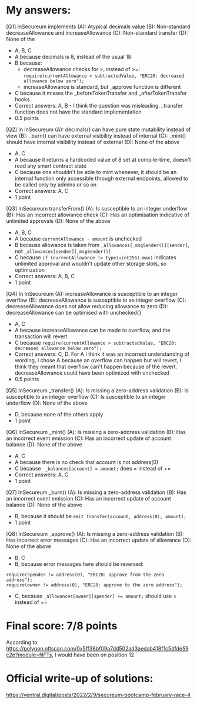 # My answers: 
[Q1] InSecureum implements
(A): Atypical decimals value
(B): Non-standard decreaseAllowance and increaseAllowance
(C): Non-standard transfer
(D): None of the 
- A, B, C 
- A because decimals is 8, instead of the usual 18
- B because:
    - decreaseAllowance checks for >, instead of >=: ```require(currentAllowance > subtractedValue, "ERC20: decreased allowance below zero");```
    - increaseAllowance is standard, but _approve function is different
- C because it misses the _beforeTokenTransfer and _afterTokenTransfer hooks
- Correct answers: A, B - I think the question was misleading. _transfer function does not have the standard implementation
- 0.5 points


[Q2] In InSecureum
(A): decimals() can have pure state mutability instead of view
(B): _burn() can have external visibility instead of internal
(C): _mint() should have internal visibility instead of external
(D): None of the above
- A, C
- A because it returns a hardcoded value of 8 set at compile-time, doesn't read any smart contract state
- C because one shouldn't be able to mint whenever, it should be an internal function only accessible through external endpoints, allowed to be called only by admins or so on
- Correct answers: A, C
- 1 point

[Q3] InSecureum transferFrom()
(A): Is susceptible to an integer underflow
(B): Has an incorrect allowance check
(C): Has an optimisation indicative of unlimited approvals
(D): None of the above
- A, B, C
- A because ```currentAllowance - amount``` is unchecked
- B because allowance is taken from ```_allowances[_msgSender()][sender]```, not ```_allowances[sender][_msgSender()]``` 
- C because ```if (currentAllowance != type(uint256).max)``` indicates unlimited approval and wouldn't update other storage slots, so optimization
- Correct answers: A, B, C
- 1 point

[Q4] In InSecureum
(A): increaseAllowance is susceptible to an integer overflow
(B): decreaseAllowance is susceptible to an integer overflow
(C): decreaseAllowance does not allow reducing allowance to zero
(D): decreaseAllowance can be optimised with unchecked{}
- A, C
- A because increaseAllowance can be made to overflow, and the transaction will revert
- C because ```require(currentAllowance > subtractedValue, "ERC20: decreased allowance below zero");```
- Correct answers: C, D. For A I think it was an incorrect understanding of wording, I chose A because an overflow can happen but will revert, I think they meant that overflow can't happen because of the revert. decreaseAllowance could have been optimized with unchecked
- 0.5 points

[Q5] InSecureum _transfer()
(A): Is missing a zero-address validation
(B): Is susceptible to an integer overflow
(C): Is susceptible to an integer underflow
(D): None of the above
- D, because none of the others apply
- 1 point

[Q6] InSecureum _mint()
(A): Is missing a zero-address validation
(B): Has an incorrect event emission
(C): Has an incorrect update of account balance
(D): None of the above
- A, C
- A because there is no check that account is not address(0)
- C because ``` _balances[account] = amount;``` does = instead of +=
- Correct answers: A, C
- 1 point

[Q7] InSecureum _burn()
(A): Is missing a zero-address validation
(B): Has an incorrect event emission
(C): Has an incorrect update of account balance
(D): None of the above
- B, because it should be ```emit Transfer(account, address(0), amount);```
- 1 point

[Q8] InSecureum _approve()
(A): Is missing a zero-address validation
(B): Has incorrect error messages
(C): Has an incorrect update of allowance
(D): None of the above
- B, C
- B, because error messages here should be reversed: 
```
require(spender != address(0), "ERC20: approve from the zero address");
require(owner != address(0), "ERC20: approve to the zero address");
```
- C, because ```_allowances[owner][spender] += amount;``` should use = instead of +=

# Final score: 7/8 points

According to https://polygon.nftscan.com/0x5ff36bf09a7dd502ad3aedab418f1c5dfde59c2e?module=NFTs, I would have been on position 12

# Official write-up of solutions:
https://ventral.digital/posts/2022/2/9/secureum-bootcamp-february-race-4